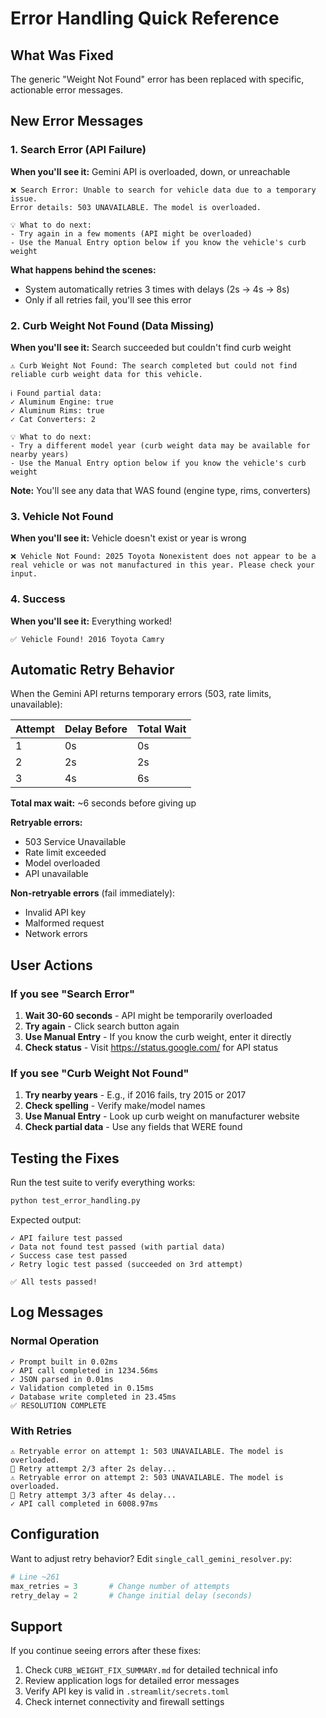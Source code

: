 # Error Handling Quick Reference

## What Was Fixed

The generic "Weight Not Found" error has been replaced with specific, actionable error messages.

## New Error Messages

### 1. Search Error (API Failure)

**When you'll see it:** Gemini API is overloaded, down, or unreachable

```
❌ Search Error: Unable to search for vehicle data due to a temporary issue.
Error details: 503 UNAVAILABLE. The model is overloaded.

💡 What to do next:
- Try again in a few moments (API might be overloaded)
- Use the Manual Entry option below if you know the vehicle's curb weight
```

**What happens behind the scenes:**

- System automatically retries 3 times with delays (2s → 4s → 8s)
- Only if all retries fail, you'll see this error

### 2. Curb Weight Not Found (Data Missing)

**When you'll see it:** Search succeeded but couldn't find curb weight

```
⚠️ Curb Weight Not Found: The search completed but could not find reliable curb weight data for this vehicle.

ℹ️ Found partial data:
✓ Aluminum Engine: true
✓ Aluminum Rims: true
✓ Cat Converters: 2

💡 What to do next:
- Try a different model year (curb weight data may be available for nearby years)
- Use the Manual Entry option below if you know the vehicle's curb weight
```

**Note:** You'll see any data that WAS found (engine type, rims, converters)

### 3. Vehicle Not Found

**When you'll see it:** Vehicle doesn't exist or year is wrong

```
❌ Vehicle Not Found: 2025 Toyota Nonexistent does not appear to be a real vehicle or was not manufactured in this year. Please check your input.
```

### 4. Success

**When you'll see it:** Everything worked!

```
✅ Vehicle Found! 2016 Toyota Camry
```

## Automatic Retry Behavior

When the Gemini API returns temporary errors (503, rate limits, unavailable):

| Attempt | Delay Before | Total Wait |
| ------- | ------------ | ---------- |
| 1       | 0s           | 0s         |
| 2       | 2s           | 2s         |
| 3       | 4s           | 6s         |

**Total max wait:** ~6 seconds before giving up

**Retryable errors:**

- 503 Service Unavailable
- Rate limit exceeded
- Model overloaded
- API unavailable

**Non-retryable errors** (fail immediately):

- Invalid API key
- Malformed request
- Network errors

## User Actions

### If you see "Search Error"

1. **Wait 30-60 seconds** - API might be temporarily overloaded
2. **Try again** - Click search button again
3. **Use Manual Entry** - If you know the curb weight, enter it directly
4. **Check status** - Visit https://status.google.com/ for API status

### If you see "Curb Weight Not Found"

1. **Try nearby years** - E.g., if 2016 fails, try 2015 or 2017
2. **Check spelling** - Verify make/model names
3. **Use Manual Entry** - Look up curb weight on manufacturer website
4. **Check partial data** - Use any fields that WERE found

## Testing the Fixes

Run the test suite to verify everything works:

```bash
python test_error_handling.py
```

Expected output:

```
✓ API failure test passed
✓ Data not found test passed (with partial data)
✓ Success case test passed
✓ Retry logic test passed (succeeded on 3rd attempt)

✅ All tests passed!
```

## Log Messages

### Normal Operation

```
✓ Prompt built in 0.02ms
✓ API call completed in 1234.56ms
✓ JSON parsed in 0.01ms
✓ Validation completed in 0.15ms
✓ Database write completed in 23.45ms
✅ RESOLUTION COMPLETE
```

### With Retries

```
⚠️ Retryable error on attempt 1: 503 UNAVAILABLE. The model is overloaded.
🔄 Retry attempt 2/3 after 2s delay...
⚠️ Retryable error on attempt 2: 503 UNAVAILABLE. The model is overloaded.
🔄 Retry attempt 3/3 after 4s delay...
✓ API call completed in 6008.97ms
```

## Configuration

Want to adjust retry behavior? Edit `single_call_gemini_resolver.py`:

```python
# Line ~261
max_retries = 3       # Change number of attempts
retry_delay = 2       # Change initial delay (seconds)
```

## Support

If you continue seeing errors after these fixes:

1. Check `CURB_WEIGHT_FIX_SUMMARY.md` for detailed technical info
2. Review application logs for detailed error messages
3. Verify API key is valid in `.streamlit/secrets.toml`
4. Check internet connectivity and firewall settings
